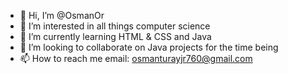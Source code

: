 - 👋 Hi, I’m @OsmanOr
- 👀 I’m interested in all things computer science
- 🌱 I’m currently learning HTML & CSS and Java
- 💞️ I’m looking to collaborate on Java projects for the time being
- 📫 How to reach me email: osmanturayjr760@gmail.com

<!---
OsmanOr/OsmanOr is a ✨ special ✨ repository because its `README.md` (this file) appears on your GitHub profile.
You can click the Preview link to take a look at your changes.
--->
